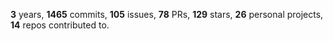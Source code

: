 **3** years, **1465** commits, **105** issues, **78** PRs, **129** stars, **26** personal projects, **14** repos contributed to.
